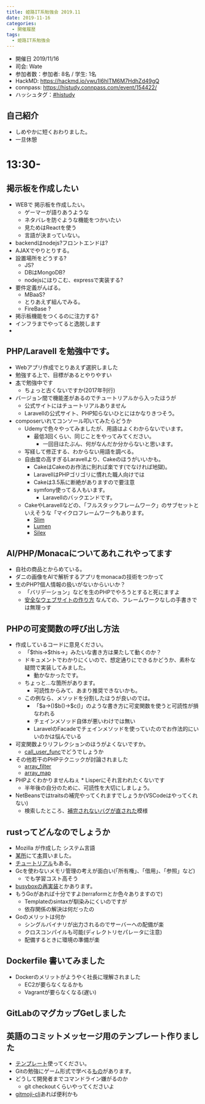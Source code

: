 ```yaml
---
title: 姫路IT系勉強会 2019.11
date: 2019-11-16
categories:
  - 開催履歴
tags:
  - 姫路IT系勉強会
---
```


* 開催日 2019/11/16
* 司会: Wate
* 参加者数：参加者:  8名 / 学生: 1名
* HackMD: https://hackmd.io/vwu1I6hlTM6M7HdhZd49gQ
* connpass: https://histudy.connpass.com/event/154422/
* ハッシュタグ：[#histudy](https://twitter.com/search?q=%23histudy&src=typd) 

## 自己紹介

* しめやかに短くおわりました。
* 一旦休憩

# 13:30-

## 掲示板を作成したい

* WEBで 掲示板を作成したい。
    * ゲーマーが語りあうような
    * ネタバレを防ぐような機能をつかいたい
    * 見ためはReactを使う
    * 言語が決まっていない。
* backendはnodejs?フロントエンドは?
* AJAXでやりとりする。
* 設置場所をどうする? 
    * JS?
    * DBはMongoDB?
    * nodejsにほりこむ、expressで実装する?
* 要件定義がんばる。
    * MBaaS?
    * とりあえず組んでみる。
    * FireBase ?
* 掲示板機能をつくるのに注力する?
* インフラまでやってると逸脱します
* 


## PHP/Laravell を勉強中です。
* Webアプリ作成でとりあえず選択しました
* 勉強する上で、目標があるとやりやすい
* [本](https://www.google.com/url?sa=t&rct=j&q=&esrc=s&source=web&cd=3&cad=rja&uact=8&ved=2ahUKEwjhtvb49u3lAhUP7WEKHfjuBDEQFjACegQIBRAB&url=https%3A%2F%2Fwww.amazon.co.jp%2FPHP%25E3%2583%2595%25E3%2583%25AC%25E3%2583%25BC%25E3%2583%25A0%25E3%2583%25AF%25E3%2583%25BC%25E3%2582%25AF-Laravel%25E5%2585%25A5%25E9%2596%2580-%25E6%258E%258C%25E7%2594%25B0%25E6%25B4%25A5%25E8%2580%25B6%25E4%25B9%2583%2Fdp%2F4798052582&usg=AOvVaw3kM3XkHhi9ZxBaiky3N1CG)で勉強中です
    * ちょっと古くないですか(2017年刊行)
* バージョン間で機能差があるのでチュートリアルから入ったほうが
    * 公式サイトにはチュートリアルありません
    * Laravellの公式サイト、PHP知らないひとにはかなりきつそう。
* composerいれてコンソール叩いてみたらどうか
    * Udemyで色々やってみましたが、用語はよくわからないでいます。
        * 最低3回くらい、同じことをやってみてください。
            * 一回目はたぶん、何がなんだか分からないと思います。
    * 写経して修正する、わからない用語を調べる。
    * 自由度の高すぎるLaravellより、Cakeのほうがいいかも。
        * CakeはCakeのお作法に則れば楽です(でなければ地獄)。
        * LaravellはPHPゴリゴリに慣れた職人向けでは
        * Cakeは3.5系に断絶がありますので要注意
        * symfony使ってる人もいます。
            * Laravellのバックエンドです。
    * CakeやLaravellなどの、「フルスタックフレームワーク」のサブセットといえそうな「マイクロフレームワークもあります。
        * [Slim](http://www.slimframework.com/)
        * [Lumen](https://lumen.laravel.com/)
        * [Silex](https://silex.symfony.com/)

## AI/PHP/Monacaについてあれこれやってます
* 自社の商品とからめている。
* ダニの画像をAIで解析するアプリをmonacaの技術をつかって
* 生のPHP?個人情報の扱いがないからいいか？
    * 「バリデーション」などを生のPHPでやろうとすると死にますよ
    * [安全なウェブサイトの作り方](https://www.ipa.go.jp/security/vuln/websecurity.html) なんての、フレームワークなしの手書きでは無理っす

## PHPの可変関数の呼び出し方法

* 作成しているコードに意見ください。
    * 「\$this->\$this->」みたいな書き方は果たして動くのか？
    * ドキュメントでわかりにくいので、想定通りにできるかどうか、素朴な疑問で実装してみました。
        * 動かなかったです。
    * ちょっと...な箇所があります。
        * 可読性からみて、あまり推奨できないかも。
    * この例なら、メソッドを分割したほうが良いのでは。
        * 「\$a->()\$b()->\$c()」のような書き方に可変関数を使うと可読性が損なわれる
        * チェインメソッド自体が悪いわけでは無い
        * LaravelのFacadeでチェインメソッドを使っていたのでお作法的にいいのかは悩んでいる
* 可変関数よりリフレクションのほうがよくないですか。
    * [call_user_func](https://www.php.net/manual/ja/function.call-user-func.php)でどうでしょうか
* その他若干のPHPテクニックが討論されました
    * [array_filter](https://www.php.net/manual/ja/function.array-filter.php)
    * [array_map](https://www.php.net/manual/ja/function.array-map.php)
* PHPよくわかりませんねぇ
        * Lisperにそれ言われたくないです
    * 半年後の自分のために、可読性を大切にしましょう。
* NetBeansではtraitsの補完やってくれますでしょうか(VSCodeはやってくれない)
    * 検索したところ、[補完されないバグが直された](https://junichi11.com/php/improvements-for-netbeans82-php)模様

## rustってどんなのでしょうか

* Mozilla が作成した システム言語
* [某所](https://www.k-of.jp/2019/)にて[本](https://www.oreilly.co.jp/books/9784873118550/)買いました。
*  [チュートリアル](https://doc.rust-jp.rs/the-rust-programming-language-ja/1.6/book/)もある。
* Gcを使わないメモリ管理の考えが面白い(「所有権」、「借用」、「参照」など)
    * でも学習コスト高そう
* [busyboxの再実装](https://github.com/uutils/coreutils)とかあります。
* もうGoがあれば十分ですよ(terraformとか色々ありますので)
    * Templateのsintaxが馴染みにくいのですが
    * 依存関係の解決は何だったの
* Goのメリットは何か
    * シングルバイナリが出力されるのでサーバーへの配備が楽
    * クロスコンパイルも可能(ディレクトリセパレータに注意)
    * 配備するときに環境の準備が楽

## Dockerfile 書いてみました
* Dockerのメリットがようやく社長に理解されました
    * EC2が要らなくなるかも
    * Vagrantが要らなくなる(遅い)


## GitLabのマグカップGetしました



## 英語のコミットメッセージ用のテンプレート作りました
* [テンプレート](https://github.com/fu7mu4/git_message_template_for_japanese)使ってください。
* Gitの勉強にゲーム形式で学べる[もの](https://k.swd.cc/learnGitBranching-ja/)があります。
*  どうして開発者までコマンドライン嫌がるのか
    * git checkoutくらいやってくださいよ
* [gitmoji-cli](https://github.com/carloscuesta/gitmoji-cli)あれば便利かも
